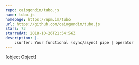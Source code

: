 ```yaml
---
repo: caiogondim/tubo.js
name: tubo.js
homepage: https://npm.im/tubo
url: https://github.com/caiogondim/tubo.js
stars: 73
starredAt: 2018-10-26T21:54:56Z
description: |-
    :surfer: Your functional (sync/async) pipe | operator
---
```


[object Object]
